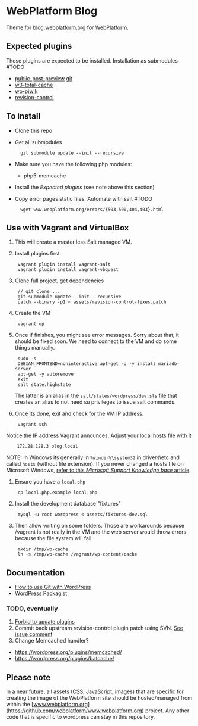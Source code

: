 # WebPlatform Blog

Theme for [blog.webplatform.org](http://blog.webplatform.org/) for [WebPlatform](http://www.webplatform.org/).


## Expected plugins

Those plugins are expected to be installed. Installation as submodules #TODO

* [public-post-preview](https://wordpress.org/plugins/public-post-preview/) [git](https://github.com/ocean90/public-post-preview)
* [w3-total-cache](https://wordpress.org/plugins/w3-total-cache/)
* [wp-piwik](https://wordpress.org/plugins/wp-piwik/)
* [revision-control](https://wordpress.org/plugins/revision-control/)

## To install

* Clone this repo
* Get all submodules

        git submodule update --init --recursive

* Make sure you have the following php modules:
  * php5-memcache
* Install the *Expected plugins* (see note above this section)
* Copy error pages static files.  Automate with salt #TODO

        wget www.webplatform.org/errors/{503,500,404,403}.html


## Use with Vagrant and VirtualBox

1. This will create a master less Salt managed VM.

1. Install plugins first:

        vagrant plugin install vagrant-salt
        vagrant plugin install vagrant-vbguest

1. Clone full project, get dependencies

        // git clone ...
        git submodule update --init --recursive
        patch --binary -p1 < assets/revision-control-fixes.patch

1. Create the VM

        vagrant up

1. Once if finishes, you might see error messages. Sorry about that, it should be fixed soon. We need to connect to the VM and do some things manually.

        sudo -s
        DEBIAN_FRONTEND=noninteractive apt-get -q -y install mariadb-server
        apt-get -y autoremove
        exit
        salt state.highstate

    The latter is an alias in the `salt/states/wordpress/dev.sls` file that creates an alias to not need su privileges to issue salt commands.

1. Once its done, exit and check for the VM IP address.

        vagrant ssh

  Notice the IP address Vagrant announces. Adjust your local hosts file with it

        172.28.128.3 blog.local

  NOTE: In Windows its generally in `%windir%\system32` in drivers\etc and called `hosts` (without file extension). If you never changed a hosts file on Microsoft Windows, [refer to this *Microsoft Support Knowledge base* article](http://support.microsoft.com/kb/972034).

1. Ensure you have a `local.php`

        cp local.php.example local.php

1. Install the development database "fixtures"

        mysql -u root wordpress < assets/fixtures-dev.sql

1. Then allow writing on some folders.
  Those are workarounds because /vagrant is not really in the VM and the web server would throw errors because the file system will fail

        mkdir /tmp/wp-cache
        ln -s /tmp/wp-cache /vagrant/wp-content/cache


## Documentation

* [How to use Git with WordPress](http://blog.g-design.net/post/60019471157/managing-and-deploying-wordpress-with-git)
* [WordPress Packagist](http://wpackagist.org/)


### TODO, eventually

1. [Forbid to update plugins](http://tkjune.com/disable-update-checking-of-wordpress-3/)
2. Commit back upstream revision-control plugin patch using SVN. [See issue comment](https://wordpress.org/support/topic/php-errors-37?replies=2#post-6343317)
3. Change Memcached handler?
  * https://wordpress.org/plugins/memcached/
  * https://wordpress.org/plugins/batcache/

## Please note

In a near future, all assets (CSS, JavaScript, images) that are specific for creating the image
of the WebPlatform site should be hosted/managed from within the [www.webplatform.org](https://github.com/webplatform/www.webplatform.org) project. Any other code that is specific to wordpress can stay in this repository.
